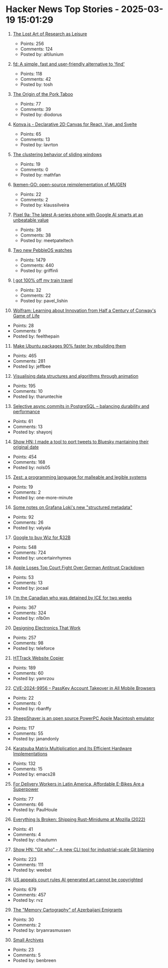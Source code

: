 # Hacker News Top Stories - 2025-03-19 15:01:29

1. [The Lost Art of Research as Leisure](https://kasurian.com/p/research-as-leisure)
   - Points: 256
   - Comments: 124
   - Posted by: altilunium

2. [fd: A simple, fast and user-friendly alternative to 'find'](https://github.com/sharkdp/fd)
   - Points: 118
   - Comments: 42
   - Posted by: tosh

3. [The Origin of the Pork Taboo](https://archaeology.org/issues/march-april-2025/letters-from/on-the-origin-of-the-pork-taboo/)
   - Points: 77
   - Comments: 39
   - Posted by: diodorus

4. [Konva.js - Declarative 2D Canvas for React, Vue, and Svelte](https://konvajs.org/)
   - Points: 65
   - Comments: 13
   - Posted by: lavrton

5. [The clustering behavior of sliding windows](https://arxiv.org/abs/2503.14393)
   - Points: 19
   - Comments: 0
   - Posted by: mathfan

6. [Ikemen-GO: open-source reimplementation of MUGEN](https://github.com/ikemen-engine/Ikemen-GO)
   - Points: 22
   - Comments: 2
   - Posted by: klaussilveira

7. [Pixel 9a: The latest A-series phone with Google AI smarts at an unbeatable value](https://blog.google/products/pixel/pixel-9a-the-latest-a-series-phone-with-google-ai-smarts-at-an-unbeatable-value/)
   - Points: 36
   - Comments: 38
   - Posted by: meetpateltech

8. [Two new PebbleOS watches](https://ericmigi.com/blog/introducing-two-new-pebbleos-watches/)
   - Points: 1479
   - Comments: 440
   - Posted by: griffinli

9. [I got 100% off my train travel](https://readbunce.com/p/how-i-got-100-off-my-train-travel)
   - Points: 32
   - Comments: 22
   - Posted by: pavel_lishin

10. [Wolfram: Learning about Innovation from Half a Century of Conway's Game of Life](https://writings.stephenwolfram.com/2025/03/what-can-we-learn-about-engineering-and-innovation-from-half-a-century-of-the-game-of-life-cellular-automaton/)
   - Points: 28
   - Comments: 9
   - Posted by: feelthepain

11. [Make Ubuntu packages 90% faster by rebuilding them](https://gist.github.com/jwbee/7e8b27e298de8bbbf8abfa4c232db097)
   - Points: 465
   - Comments: 281
   - Posted by: jeffbee

12. [Visualising data structures and algorithms through animation](https://visualgo.net/en)
   - Points: 195
   - Comments: 10
   - Posted by: tharuntechie

13. [Selective async commits in PostgreSQL – balancing durability and performance](https://www.shayon.dev/post/2025/75/selective-asynchronous-commits-in-postgresql-balancing-durability-and-performance/)
   - Points: 61
   - Comments: 13
   - Posted by: shayonj

14. [Show HN: I made a tool to port tweets to Bluesky mantaining their original date](https://bluemigrate.com)
   - Points: 454
   - Comments: 168
   - Posted by: nols05

15. [Zest: a programming language for malleable and legible systems](https://github.com/jamii/zest)
   - Points: 19
   - Comments: 2
   - Posted by: one-more-minute

16. [Some notes on Grafana Loki's new "structured metadata"](https://utcc.utoronto.ca/~cks/space/blog/sysadmin/GrafanaLokiStructuredMetadata)
   - Points: 92
   - Comments: 26
   - Posted by: valyala

17. [Google to buy Wiz for $32B](https://www.reuters.com/technology/cybersecurity/google-agrees-buy-cybersecurity-startup-wiz-32-bln-ft-reports-2025-03-18/)
   - Points: 548
   - Comments: 724
   - Posted by: uncertainrhymes

18. [Apple Loses Top Court Fight Over German Antitrust Crackdown](https://www.bloomberg.com/news/articles/2025-03-18/apple-loses-top-court-fight-against-german-antitrust-crackdown)
   - Points: 53
   - Comments: 13
   - Posted by: jocaal

19. [I'm the Canadian who was detained by ICE for two weeks](https://www.theguardian.com/us-news/2025/mar/19/canadian-detained-us-immigration-jasmine-mooney)
   - Points: 367
   - Comments: 324
   - Posted by: n1b0m

20. [Designing Electronics That Work](https://www.hscott.net/designing-electronics-that-work/)
   - Points: 257
   - Comments: 98
   - Posted by: teleforce

21. [HTTrack Website Copier](https://www.httrack.com/)
   - Points: 189
   - Comments: 60
   - Posted by: yamrzou

22. [CVE-2024-9956 – PassKey Account Takeover in All Mobile Browsers](https://mastersplinter.work/research/passkey/)
   - Points: 22
   - Comments: 0
   - Posted by: rbanffy

23. [SheepShaver is an open source PowerPC Apple Macintosh emulator](https://www.emaculation.com/doku.php/sheepshaver)
   - Points: 117
   - Comments: 55
   - Posted by: janandonly

24. [Karatsuba Matrix Multiplication and Its Efficient Hardware Implementations](https://arxiv.org/abs/2501.08889)
   - Points: 132
   - Comments: 15
   - Posted by: emacs28

25. [For Delivery Workers in Latin America, Affordable E-Bikes Are a Superpower](https://reasonstobecheerful.world/e-bike-boom-delivery-workers/)
   - Points: 77
   - Comments: 66
   - Posted by: PaulHoule

26. [Everything Is Broken: Shipping Rust-Minidump at Mozilla (2022)](https://hacks.mozilla.org/2022/06/everything-is-broken-shipping-rust-minidump-at-mozilla/)
   - Points: 41
   - Comments: 4
   - Posted by: chautumn

27. [Show HN: "Git who" – A new CLI tool for industrial-scale Git blaming](https://github.com/sinclairtarget/git-who)
   - Points: 223
   - Comments: 111
   - Posted by: weebst

28. [US appeals court rules AI generated art cannot be copyrighted](https://www.reuters.com/world/us/us-appeals-court-rejects-copyrights-ai-generated-art-lacking-human-creator-2025-03-18/)
   - Points: 679
   - Comments: 457
   - Posted by: rvz

29. [The "Memory Cartography" of Azerbaijani Emigrants](https://jam-news.net/memory-cartography-of-azerbaijani-emigrants/)
   - Points: 30
   - Comments: 2
   - Posted by: bryanrasmussen

30. [Small Archives](https://helloruby.substack.com/p/no-95-small-archives-without-blurs)
   - Points: 23
   - Comments: 5
   - Posted by: benbreen

